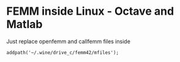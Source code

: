 # FEMM inside Linux - Octave and Matlab

Just replace openfemm and callfemm files inside 


```
addpath('~/.wine/drive_c/femm42/mfiles');
```
